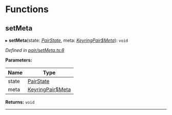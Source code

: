 

# Functions

<a id="setmeta"></a>

##  setMeta

▸ **setMeta**(state: *[PairState](_pair_types_.md#pairstate)*, meta: *[KeyringPair$Meta](_types_.md#keyringpair_meta)*): `void`

*Defined in [pair/setMeta.ts:8](https://github.com/polkadot-js/common/blob/5585a16/packages/keyring/src/pair/setMeta.ts#L8)*

**Parameters:**

| Name | Type |
| ------ | ------ |
| state | [PairState](_pair_types_.md#pairstate) |
| meta | [KeyringPair$Meta](_types_.md#keyringpair_meta) |

**Returns:** `void`

___

